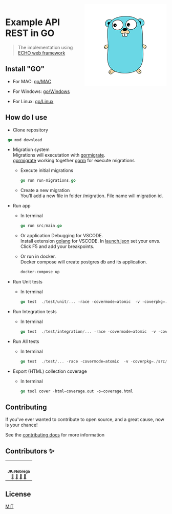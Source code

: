 <img src="go-readme.png" align="right" />

# Example API REST in GO

> The implementation using [ECHO web framework](https://echo.labstack.com/)

## Install "GO"

- For MAC: [go/MAC](https://dl.google.com/go/go1.14.darwin-amd64.pkg)

- For Windows: [go/Windows](https://dl.google.com/go/go1.14.windows-amd64.msi)

- For Linux: [go/Linux](https://dl.google.com/go/go1.14.linux-amd64.tar.gz)

## How do I use

- Clone repository

```go
 go mod download
```

- Migration system<br/>
  Migrations will executation with [gormigrate](gopkg.in/gormigrate.v1).<br/>
  [gormigrate](gopkg.in/gormigrate.v1) working together [gorm](gopkg.in/gorm.v1) for execute migrations

  - Execute initial migrations
    ```go
    go run run-migrations.go
    ```

  - Create a new migration<br/>
    You'll add a new file in folder /migration. File name will migration id.
    


- Run app
  - In terminal
    ```go
    go run src/main.go
    ```

  - Or application Debugging for VSCODE.<br/>
    Install extension [golang](ms-vscode.go) for VSCODE.
    In [launch.json](https://github.com/dev-jpnobrega/api-rest/blob/master/.vscode/launch.json) set your envs.<br/>
    Click F5 and add your breakpoints.

  - Or run in docker.<br/>
    Docker compose will create postgres db and its application.
     ```cmd
    docker-compose up
    ```

- Run Unit tests
  - In terminal
    ```go
    go test  ./test/unit/... -race -covermode=atomic  -v -coverpkg=./src/... -coverprofile=coverage.out
    ```

- Run Integration tests
  - In terminal
    ```go
    go test  ./test/integration/... -race -covermode=atomic  -v -coverpkg=./src/... -coverprofile=coverage.out
    ```

- Run All tests
  - In terminal
    ```go
    go test  ./test/... -race -covermode=atomic  -v -coverpkg=./src/... -coverprofile=coverage.out
    ```

- Export (HTML) collection coverage
  - In terminal
    ```go
    go tool cover -html=coverage.out -o=coverage.html
    ```
  


## Contributing

If you've ever wanted to contribute to open source, and a great cause, now is your chance!

See the [contributing docs](https://github.com/dev-jpnobrega/api-rest/blob/master/CONTRIBUTING.md) for more information

## Contributors ✨

<!-- ALL-CONTRIBUTORS-LIST:START - Do not remove or modify this section -->
<!-- prettier-ignore-start -->
<!-- markdownlint-disable -->

<table>
  <tr>
    <td align="center"><a href="https://github.com/dev-jpnobrega"><img src="https://avatars1.githubusercontent.com/u/28389807?s=400&u=2c152fc946efc96badce0cfc743ebcb2585b4b3f&v=4" width="100px;" alt=""/><br /><sub><b>JP. Nobrega</b></sub></a><br /><a href="https://github.com/dev-jpnobrega/api-rest/issues" title="Answering Questions">💬</a> <a href="https://github.com/dev-jpnobrega/api-rest/master#how-do-i-use" title="Documentation">📖</a> <a href="https://github.com/dev-jpnobrega/api-rest/pulls" title="Reviewed Pull Requests">👀</a> <a href="#talk-kentcdodds" title="Talks">📢</a></td>
  </tr>
</table>

<!-- markdownlint-enable -->
<!-- prettier-ignore-end -->
<!-- ALL-CONTRIBUTORS-LIST:END -->

## License
[MIT](https://github.com/all-contributors/all-contributors/blob/master/LICENSE)



